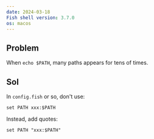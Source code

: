 ```yaml
---
date: 2024-03-18
Fish shell version: 3.7.0
os: macos
---
```


## Problem

When `echo $PATH`, many paths appears for tens of times. 

## Sol

In `config.fish` or so, don't use:

```
set PATH xxx:$PATH
```

Instead, add quotes:

```
set PATH "xxx:$PATH"
```

